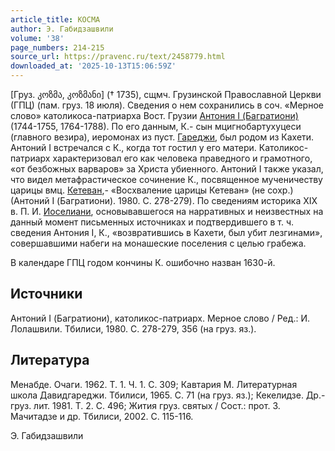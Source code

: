 ```yaml
---
article_title: КОСМА
author: Э. Габидзашвили
volume: '38'
page_numbers: 214-215
source_url: https://pravenc.ru/text/2458779.html
downloaded_at: '2025-10-13T15:06:59Z'
---
```


[Груз. კოზმა, კოზმანი] († 1735), сщмч. Грузинской Православной Церкви (ГПЦ) (пам. груз. 18 июля). Сведения о нем сохранились в соч. «Мерное слово» католикоса-патриарха Вост. Грузии [Антония I (Багратиони)](<https://pravenc.ru/text/Антония I (Багратиони).html>) (1744-1755, 1764-1788). По его данным, К.- сын мцигнобартухуцеси (главного везира), иеромонах из пуст. [Гареджи](https://pravenc.ru/text/Гареджи.html), был родом из Кахети. Антоний I встречался с К., когда тот гостил у его матери. Католикос-патриарх характеризовал его как человека праведного и грамотного, «от безбожных варваров» за Христа убиенного. Антоний I также указал, что видел метафрастическое сочинение К., посвященное мученичеству царицы вмц. [Кетеван](https://pravenc.ru/text/Кетеван.html),- «Восхваление царицы Кетеван» (не сохр.) (Антоний I (Багратиони). 1980. С. 278-279). По сведениям историка XIX в. П. И. [Иоселиани](https://pravenc.ru/text/Иоселиани.html), основывавшегося на нарративных и неизвестных на данный момент письменных источниках и подтвердившего в т. ч. сведения Антония I, К., «возвратившись в Кахети, был убит лезгинами», совершавшими набеги на монашеские поселения с целью грабежа.

В календаре ГПЦ годом кончины К. ошибочно назван 1630-й.

## Источники

Антоний I (Багратиони), католикос-патриарх. Мерное слово / Ред.: И. Лолашвили. Тбилиси, 1980. С. 278-279, 356 (на груз. яз.).

## Литература

Менабде. Очаги. 1962. Т. 1. Ч. 1. С. 309; Кавтария М. Литературная школа Давидгареджи. Тбилиси, 1965. С. 71 (на груз. яз.); Кекелидзе. Др.-груз. лит. 1981. Т. 2. С. 496; Жития груз. святых / Сост.: прот. З. Мачитадзе и др. Тбилиси, 2002. С. 115-116.

Э. Габидзашвили
